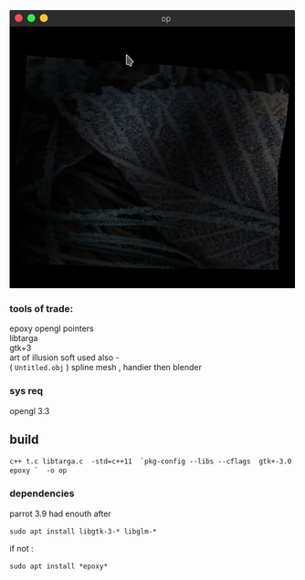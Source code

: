 ![Screen1](screen/Screenshot%208.jpg)
### tools of trade:  
  epoxy opengl pointers  
  libtarga  
  gtk+3  
  art of illusion soft used also -  
  ( `Untitled.obj` ) spline mesh , handier then blender  
### sys req 
opengl 3.3
## build 
```
c++ t.c libtarga.c  -std=c++11  `pkg-config --libs --cflags  gtk+-3.0 epoxy `  -o op
```
### dependencies
parrot 3.9 had enouth after
```
sudo apt install libgtk-3-* libglm-*
``` 
if not : 
```
sudo apt install *epoxy*
```